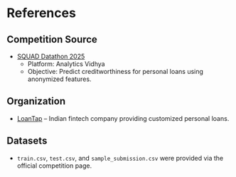 # References

## Competition Source
- [SQUAD Datathon 2025](https://datahack.analyticsvidhya.com/contest/squad-datathon-2025-loantap/)
  - Platform: Analytics Vidhya
  - Objective: Predict creditworthiness for personal loans using anonymized features.

## Organization
- [LoanTap](https://loantap.in) – Indian fintech company providing customized personal loans.

## Datasets
- `train.csv`, `test.csv`, and `sample_submission.csv` were provided via the official competition page.
